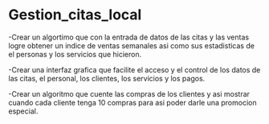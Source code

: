 # Gestion_citas_local

-Crear un algortimo que con la entrada de datos de las citas y las ventas logre obtener un indice de ventas semanales asi como sus estadisticas de el personas y los servicios que hicieron.

-Crear una interfaz grafica que facilite el acceso y el control de los datos de las citas, el personal, los clientes, los servicios y los pagos.

-Crear un algoritmo que cuente las compras de los clientes y asi mostrar cuando cada cliente tenga 10 compras para asi poder darle una promocion especial.
